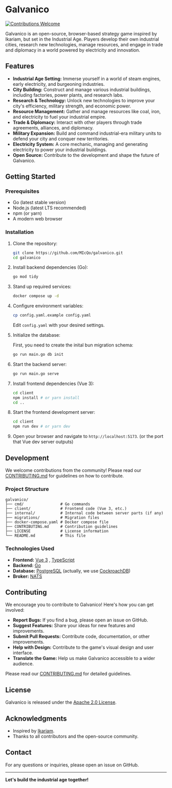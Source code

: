 # Galvanico

[![Contributions Welcome](https://img.shields.io/badge/Contributions-Welcome-brightgreen.svg)](CONTRIBUTING.md)

Galvanico is an open-source, browser-based strategy game inspired by Ikariam, but set in the Industrial Age. Players develop their own industrial cities, research new technologies, manage resources, and engage in trade and diplomacy in a world powered by electricity and innovation.

## Features

* **Industrial Age Setting:** Immerse yourself in a world of steam engines, early electricity, and burgeoning industries.
* **City Building:** Construct and manage various industrial buildings, including factories, power plants, and research labs.
* **Research & Technology:** Unlock new technologies to improve your city's efficiency, military strength, and economic power.
* **Resource Management:** Gather and manage resources like coal, iron, and electricity to fuel your industrial empire.
* **Trade & Diplomacy:** Interact with other players through trade agreements, alliances, and diplomacy.
* **Military Expansion:** Build and command industrial-era military units to defend your city and conquer new territories.
* **Electricity System:** A core mechanic, managing and generating electricity to power your industrial buildings.
* **Open Source:** Contribute to the development and shape the future of Galvanico.

## Getting Started

### Prerequisites

* Go (latest stable version)
* Node.js (latest LTS recommended)
* npm (or yarn)
* A modern web browser

### Installation

1.  Clone the repository:

    ```bash
    git clone https://github.com/MIcQo/galvanico.git
    cd galvanico
    ```

2.  Install backend dependencies (Go):

    ```bash
    go mod tidy
    ```
3. Stand up required services:

    ```bash
    docker compose up -d
    ```

4. Configure environment variables:

    ```bash
    cp config.yaml.example config.yaml
    ```

    Edit `config.yaml` with your desired settings.


5. Initialize the database:

    First, you need to create the inital bun migration schema:

    ```bash
    go run main.go db init
    ```

5.  Start the backend server:

    ```bash
    go run main.go serve
    ```

4.  Install frontend dependencies (Vue 3):

    ```bash
    cd client
    npm install # or yarn install
    cd ..
    ```

5.  Start the frontend development server:

    ```bash
    cd client
    npm run dev # or yarn dev
    ```

6.  Open your browser and navigate to `http://localhost:5173`. (or the port that Vue dev server outputs)

## Development

We welcome contributions from the community! Please read our [CONTRIBUTING.md](CONTRIBUTING.md) for guidelines on how to contribute.

### Project Structure

```
galvanico/
├── cmd/                # Go commands
├── client/             # Frontend code (Vue 3, etc.)
├── internal/           # Internal code between server parts (if any)
├── migrations/         # Migration files
├── docker-compose.yaml # Docker compose file
├── CONTRIBUTING.md     # Contribution guidelines
├── LICENSE             # License information
└── README.md           # This file
```

### Technologies Used

* **Frontend:** [Vue 3](https://vuejs.org/) , [TypeScript](https://www.typescriptlang.org/)
* **Backend:** [Go](https://golang.org/)
* **Database:** [PostgreSQL](https://www.postgresql.org/) (actually, we
  use [CockroachDB](https://github.com/cockroachdb/cockroach))
* **Broker:** [NATS](https://github.com/nats-io/nats-server)

## Contributing

We encourage you to contribute to Galvanico! Here's how you can get involved:

* **Report Bugs:** If you find a bug, please open an issue on GitHub.
* **Suggest Features:** Share your ideas for new features and improvements.
* **Submit Pull Requests:** Contribute code, documentation, or other improvements.
* **Help with Design:** Contribute to the game's visual design and user interface.
* **Translate the Game:** Help us make Galvanico accessible to a wider audience.

Please read our [CONTRIBUTING.md](CONTRIBUTING.md) for detailed guidelines.

## License

Galvanico is released under the [Apache 2.0 License](LICENSE).

## Acknowledgments

* Inspired by [Ikariam](https://www.ikariam.com/).
* Thanks to all contributors and the open-source community.

## Contact

For any questions or inquiries, please open an issue on GitHub.

---

**Let's build the industrial age together!**